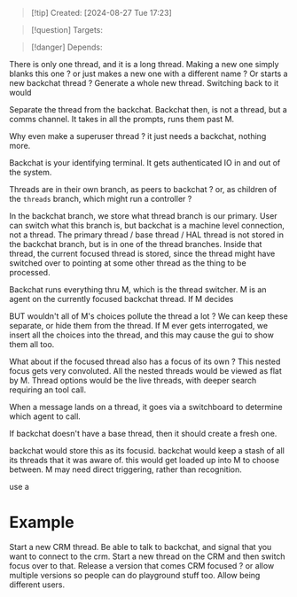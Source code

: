 
>[!tip] Created: [2024-08-27 Tue 17:23]

>[!question] Targets: 

>[!danger] Depends: 

There is only one thread, and it is a long thread.
Making a new one simply blanks this one ? or just makes a new one with a different name ?
Or starts a new backchat thread ?
Generate a whole new thread.
Switching back to it would 

Separate the thread from the backchat.
Backchat then, is not a thread, but a comms channel.
It takes in all the prompts, runs them past M.

Why even make a superuser thread ? it just needs a backchat, nothing more.

Backchat is your identifying terminal.  It gets authenticated IO in and out of the system.

Threads are in their own branch, as peers to backchat ? or, as children of the `threads` branch, which might run a controller ?

In the backchat branch, we store what thread branch is our primary.
User can switch what this branch is, but backchat is a machine level connection, not a thread.
The primary thread / base thread / HAL thread is not stored in the backchat branch, but is in one of the thread branches.
Inside that thread, the current focused thread is stored, since the thread might have switched over to pointing at some other thread as the thing to be processed.

Backchat runs everything thru M, which is the thread switcher.
M is an agent on the currently focused backchat thread.
If M decides

BUT wouldn't all of M's choices pollute the thread a lot ?
We can keep these separate, or hide them from the thread.
If M ever gets interrogated, we insert all the choices into the thread, and this may cause the gui to show them all too.

What about if the focused thread also has a focus of its own ?  This nested focus gets very convoluted.
All the nested threads would be viewed as flat by M.
Thread options would be the live threads, with deeper search requiring an tool call.

When a message lands on a thread, it goes via a switchboard to determine which agent to call.

If backchat doesn't have a base thread, then it should create a fresh one.

backchat would store this as its focusid.
backchat would keep a stash of all its threads that it was aware of.
this would get loaded up into M to choose between.
M may need direct triggering, rather than recognition.

use a 
# Example
Start a new CRM thread.
Be able to talk to backchat, and signal that you want to connect to the crm.  Start a new thread on the CRM and then switch focus over to that.
Release a version that comes CRM focused ? or allow multiple versions so people can do playground stuff too.
Allow being different users.